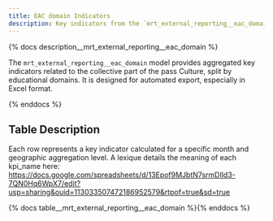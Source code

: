 ```yaml
---
title: EAC domain Indicators
description: Key indicators from the `mrt_external_reporting__eac_domain` model.
---
```


{% docs description__mrt_external_reporting__eac_domain %}

The `mrt_external_reporting__eac_domain` model provides aggregated key indicators related to the collective part of the pass Culture, split by educational domains.
It is designed for automated export, especially in Excel format.

{% enddocs %}

## Table Description

Each row represents a key indicator calculated for a specific month and geographic aggregation level.
A lexique details the meaning of each kpi_name here: https://docs.google.com/spreadsheets/d/13Epof9MJbtN7srmDIld3-7QN0Hq6WpX7/edit?usp=sharing&ouid=113033507472186952579&rtpof=true&sd=true

{% docs table__mrt_external_reporting__eac_domain %}{% enddocs %}
